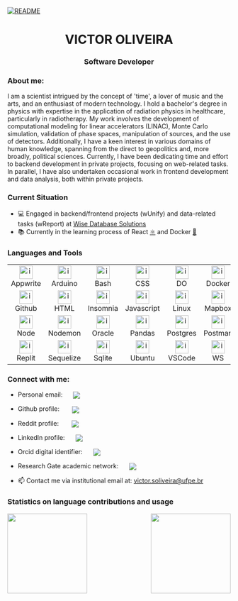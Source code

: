 [![README](https://img.shields.io/static/v1?label=readme&message=pt-BR&color=blue&style=plastic)](./README_pt-BR.md)

<h1 align="center">VICTOR OLIVEIRA</h1>
<h3 align="center">Software Developer</h3>

### About me:

I am a scientist intrigued by the concept of 'time', a lover of music and the arts, and an enthusiast of modern technology. I hold a bachelor's degree in physics with expertise in the application of radiation physics in healthcare, particularly in radiotherapy. My work involves the development of computational modeling for linear accelerators (LINAC), Monte Carlo simulation, validation of phase spaces, manipulation of sources, and the use of detectors. Additionally, I have a keen interest in various domains of human knowledge, spanning from the direct to geopolitics and, more broadly, political sciences. Currently, I have been dedicating time and effort to backend development in private projects, focusing on web-related tasks. In parallel, I have also undertaken occasional work in frontend development and data analysis, both within private projects.

### Current Situation

- 💻 Engaged in backend/frontend projects (wUnify) and data-related tasks (wReport) at [Wise Database Solutions](https://github.com/WiseDB)
- 📚 Currently in the learning process of React [⚛️](https://reactjs.org/) and Docker [🐳](https://www.docker.com/)

### Languages and Tools

<table align="center">
  <tr>
    <td align="center" width="96">
      <a href="https://appwrite.io/">
        <img src="https://skillicons.dev/icons?i=appwrite" alt="icon" width="30" height="30"/>
      </a>
      <br>Appwrite
    </td>
    <td align="center" width="96">
      <a href="https://www.arduino.cc/">
        <img src="https://skillicons.dev/icons?i=arduino" alt="icon" width="30" height="30"/>
      </a>
      <br>Arduino
    </td>
    <td align="center" width="96">
      <a href="https://www.gnu.org/software/bash/">
        <img src="https://skillicons.dev/icons?i=bash" alt="icon" width="30" height="30"/>
      </a>
      <br>Bash
    </td>
    <td align="center" width="96">
      <a href="https://developer.mozilla.org/docs/Web/CSS">
        <img src="https://skillicons.dev/icons?i=css" alt="icon" width="30" height="30"/>
      </a>
      <br>CSS
    </td>
    <td align="center" width="96">
      <a href="https://www.digitalocean.com/">
        <img src="https://www.vectorlogo.zone/logos/digitalocean/digitalocean-tile.svg" alt="icon" width="30" height="30"/>
      </a>
      <br>DO
    </td>
    <td align="center" width="96">
      <a href="https://www.docker.com/">
        <img src="https://skillicons.dev/icons?i=docker" alt="icon" width="30" height="30"/>
      </a>
      <br>Docker
    </td>
    <td align="center" width="96">
      <a href="https://expressjs.com/">
        <img src="https://skillicons.dev/icons?i=express" alt="icon" width="30" height="30"/>
      </a>
      <br>Express
    </td>
    <td align="center" width="96">
      <a href="https://cloud.google.com/">
        <img src="https://skillicons.dev/icons?i=gcp" alt="icon" width="30" height="30"/>
      </a>
      <br>GCP
    </td>
    <td align="center" width="96">
      <a href="https://git-scm.com/">
        <img src="https://skillicons.dev/icons?i=git" alt="icon" width="30" height="30"/>
      </a>
      <br>Git
    </td>
  </tr>
  <tr>
    <td align="center" width="96">
      <a href="https://github.com/">
        <img src="https://skillicons.dev/icons?i=github" alt="icon" width="30" height="30"/>
      </a>
      <br>Github
    </td>
    <td align="center" width="96">
      <a href="https://developer.mozilla.org/docs/Web/HTML">
        <img src="https://skillicons.dev/icons?i=html" alt="icon" width="30" height="30"/>
      </a>
      <br>HTML
    </td>
    <td align="center" width="96">
      <a href="https://insomnia.rest/">
        <img src="https://seeklogo.com/images/I/insomnia-logo-A35E09EB19-seeklogo.com.png" alt="icon" width="30" height="30"/>
      </a>
      <br>Insomnia
    </td>
    <td align="center" width="96">
      <a href="https://www.javascript.com/">
        <img src="https://skillicons.dev/icons?i=js" alt="icon" width="30" height="30"/>
      </a>
      <br>Javascript
    </td>
    <td align="center" width="96">
      <a href="https://www.linux.org/">
        <img src="https://skillicons.dev/icons?i=linux" alt="icon" width="30" height="30"/>
      </a>
      <br>Linux
    </td>
    <td align="center" width="96">
      <a href="https://www.mapbox.com/">
        <img src="https://seeklogo.com/images/M/mapbox-logo-D6FDDD219C-seeklogo.com.png" alt="icon" width="30" height="30"/>
      </a>
      <br>Mapbox
    </td>
    <td align="center" width="96">
      <a href="https://www.mongodb.com/">
        <img src="https://skillicons.dev/icons?i=mongodb" alt="icon" width="30" height="30"/>
      </a>
      <br>Mongo
    </td>
    <td align="center" width="96">
      <a href="https://www.mysql.com/">
        <img src="https://skillicons.dev/icons?i=mysql" alt="icon" width="30" height="30"/>
      </a>
      <br>MySql
    </td>
    <td align="center" width="96">
      <a href="https://www.nginx.com/">
        <img src="https://skillicons.dev/icons?i=nginx" alt="icon" width="30" height="30"/>
      </a>
      <br>Nginx
    </td>
  </tr>
  <tr>
    <td align="center" width="96">
      <a href="https://nodejs.org/">
        <img src="https://skillicons.dev/icons?i=nodejs" alt="icon" width="30" height="30"/>
      </a>
      <br>Node
    </td>
    <td align="center" width="96">
      <a href="https://nodemon.io/">
        <img src="https://www.vectorlogo.zone/logos/nodemonio/nodemonio-icon.svg" alt="icon" width="30" height="30"/>
      </a>
      <br>Nodemon
    </td>
    <td align="center" width="96">
      <a href="https://www.oracle.com/">
        <img src="https://www.vectorlogo.zone/logos/oracle/oracle-icon.svg" alt="icon" width="30" height="30"/>
      </a>
      <br>Oracle
    </td>
    <td align="center" width="96">
      <a href="https://pandas.pydata.org/">
        <img src="https://www.vectorlogo.zone/logos/usepanda/usepanda-icon.svg" alt="icon" width="30" height="30"/>
      </a>
      <br>Pandas
    </td>
    <td align="center" width="96">
      <a href="https://www.postgresql.org/">
        <img src="https://skillicons.dev/icons?i=postgres" alt="icon" width="30" height="30"/>
      </a>
      <br>Postgres
    </td>
    <td align="center" width="96">
      <a href="https://www.postman.com/">
        <img src="https://skillicons.dev/icons?i=postman" alt="icon" width="30" height="30"/>
      </a>
      <br>Postman
    </td>
    <td align="center" width="96">
      <a href="https://plotly.com/">
        <img src="https://www.vectorlogo.zone/logos/plotly/plotly-icon.svg" alt="icon" width="30" height="30"/>
      </a>
      <br>Plotly
    </td>
    <td align="center" width="96">
      <a href="https://www.python.org/">
        <img src="https://skillicons.dev/icons?i=py" alt="icon" width="30" height="30"/>
      </a>
      <br>Python
    </td>
    <td align="center" width="96">
      <a href="https://react.dev/">
        <img src="https://skillicons.dev/icons?i=react" alt="icon" width="30" height="30"/>
      </a>
      <br>React
    </td>
  </tr>
  <tr>
    <td align="center" width="96">
      <a href="https://replit.com/">
        <img src="https://skillicons.dev/icons?i=replit" alt="icon" width="30" height="30"/>
      </a>
      <br>Replit
    </td>
    <td align="center" width="96">
      <a href="https://sequelize.org/">
        <img src="https://skillicons.dev/icons?i=sequelize" alt="icon" width="30" height="30"/>
      </a>
      <br>Sequelize
    </td>
    <td align="center" width="96">
      <a href="https://www.sqlite.org/index.html">
        <img src="https://skillicons.dev/icons?i=sqlite" alt="icon" width="30" height="30"/>
      </a>
      <br>Sqlite
    </td>
    <td align="center" width="96">
      <a href="https://ubuntu.com/">
        <img src="https://www.vectorlogo.zone/logos/ubuntu/ubuntu-icon.svg" alt="icon" width="30" height="30"/>
      </a>
      <br>Ubuntu
    </td>
    <td align="center" width="96">
      <a href="https://code.visualstudio.com/docs">
        <img src="https://skillicons.dev/icons?i=vscode" alt="icon" width="30" height="30"/>
      </a>
      <br>VSCode
    </td>
    <td align="center" width="96">
      <a href="https://github.com/websockets/ws">
        <img src="https://seeklogo.com/images/W/websocket-logo-91B815D333-seeklogo.com.png" alt="icon" width="30" height="30"/>
      </a>
      <br>WS
    </td>
    <!-- <td align="center" width="96">
      <a href="">
        <img src="" alt="icon" width="30" height="30"/>
      </a>
      <br>XXX
    </td>
    <td align="center" width="96">
      <a href="">
        <img src="" alt="icon" width="30" height="30"/>
      </a>
      <br>XXX
    </td>
    <td align="center" width="96">
      <a href="">
        <img src="" alt="icon" width="30" height="30"/>
      </a>
      <br>XXX
    </td> -->
  </tr>
</table>

### Connect with me:

- Personal email:
  <a href="mailto:victor.oliveira011@gmail.com">
  <img align="center" src="https://img.shields.io/badge/Gmail-D14836?style=for-the-badge&logo=gmail&logoColor=white" style="margin-left: 20px;">
  </a>

- Github profile:
  <a href="https://github.com/0liveiraVictor">
  <img align="center" src="https://img.shields.io/badge/GitHub-100000?style=for-the-badge&logo=github&logoColor=white" style="margin-left: 25px;">
  </a>

- Reddit profile:
  <a href="https://www.reddit.com/user/victoroliveira_011">
  <img align="center" src="https://img.shields.io/badge/Reddit-FF5700?style=for-the-badge&logo=reddit&logoColor=white" style="margin-left: 25px;">
  </a>

- LinkedIn profile:
  <a href="https://www.linkedin.com/in/oliveiravictorrs/">
  <img align="center" src="https://img.shields.io/badge/LinkedIn-0077B5?style=for-the-badge&logo=linkedin&logoColor=white" style="margin-left: 20px;">
  </a>

- Orcid digital identifier:
  <a href="https://orcid.org/0000-0003-3211-323X">
  <img align="center" src="https://img.shields.io/badge/orcid-A6CE39?style=for-the-badge&logo=orcid&logoColor=white" style="margin-left: 20px;">
  </a>

- Research Gate academic network:
  <a href="https://www.researchgate.net/profile/Victor-Oliveira-27">
  <img align="center" src="https://img.shields.io/badge/Research_Gate-00CCBB.svg?&style=for-the-badge&logo=ResearchGate&logoColor=white" style="margin-left: 20px;">
  </a>

- 📫 Contact me via institutional email at: victor.soliveira@ufpe.br

### Statistics on language contributions and usage

<div>
  <a href="https://github.com/0liveiraVictor">
    <img height="180cm" align="left" src="https://github-readme-stats.vercel.app/api?username=0liveiraVictor&line_height=25&card_width=380&border_radius=4&show_icons=true&count_private=true&theme=gotham&include_all_commits=true" />
  </a>
  <a href="https://github.com/0liveiraVictor">
    <img height="180cm" align="right" src="https://github-readme-stats.vercel.app/api/top-langs/?username=0liveiraVictor&layout=compact&card_width=280&border_radius=3&langs_count=20&theme=gotham" />
  </a>
</div>
